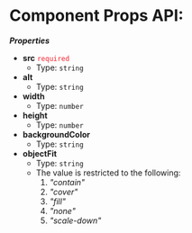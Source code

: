 # Component Props API:

**_Properties_**

 - <b id="/properties/src">src</b> <span style="color: #f5222d;"> `required` </span> 
	 - Type: `string`
 - <b id="/properties/alt">alt</b>
	 - Type: `string`
 - <b id="/properties/width">width</b>
	 - Type: `number`
 - <b id="/properties/height">height</b>
	 - Type: `number`
 - <b id="/properties/backgroundColor">backgroundColor</b>
	 - Type: `string`
 - <b id="/properties/objectFit">objectFit</b>
	 - Type: `string`
	 - The value is restricted to the following: 
		 1. _"contain"_
		 2. _"cover"_
		 3. _"fill"_
		 4. _"none"_
		 5. _"scale-down"_


